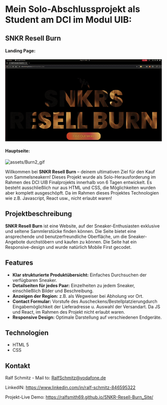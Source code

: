# Mein Solo-Abschlussprojekt als Student am DCI im Modul UIB: 

## SNKR Resell Burn

#### Landing Page:
![assets/Burn1_.gif](https://github.com/RalfSmith69/SNKR-Resell-Burn_Site/blob/master/Burn1_.gif) 

#### Hauptseite:
![assets/Burn2_gif](https://github.com/RalfSmith69/SNKR-Resell-Burn_Site/blob/master/Burn2_.gif)


Willkommen bei **SNKR Resell Burn** – deinem ultimativen Ziel für den Kauf von Sammelsneakern! Dieses Projekt wurde als Solo-Herausforderung im Rahmen des DCI UIB Finalprojekts innerhalb von 6 Tagen entwickelt. Es besteht ausschließlich nur aus HTML und CSS, die Möglichkeiten wurden aber komplett ausgeschöpft. Da im Rahmen dieses Projektes Technologien wie z.B. Javascript, React usw., nicht erlaubt waren! 

## Projektbeschreibung

**SNKR Resell Burn** ist eine Website, auf der Sneaker-Enthusiasten exklusive und seltene Sammlerstücke finden können. Die Seite bietet eine ansprechende und benutzerfreundliche Oberfläche, um die Sneaker-Angebote durchstöbern und kaufen zu können. Die Seite hat ein Responsive-design und wurde natürlich Mobile First gecodet.


## Features

- **Klar strukturierte Produktübersicht:** Einfaches Durchsuchen der verfügbaren Sneaker.
- **Detailseiten für jedes Paar:** Einzelheiten zu jedem Sneaker, einschließlich Bilder und Beschreibung.
- **Anzeigen der Region:** z.B. als Wegweiser bei Abholung vor Ort.
- **Contact Formular:** Vorstufe des Auscheckens/Bestellplatzierungdurch Eingabemöglichkeit der Lieferadresse u. Auswahl der Versandart. Da JS und React, im Rahmen des Projekt nicht erlaubt waren.
- **Responsive Design:** Optimale Darstellung auf verschiedenen Endgeräte.
  


## Technologien

- HTML 5
- CSS


## Kontakt

Ralf Schmitz -
Mail to: RalfSchmitz@vodafone.de

LinkedIN: https://www.linkedin.com/in/ralf-schmitz-846595322

Projekt-Live Demo: https://ralfsmith69.github.io/SNKR-Resell-Burn_Site/
